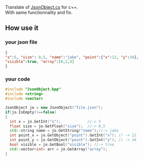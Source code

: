 Translate of [JsonObject.cs](https://github.com/oblerion/JsonObject.cs) for c++.<br>
With same functionnality and fix. 

## How use it

### your json file
```json
{
"x":5, "size": 0.5, "name":"jake", "point":{"x":12, "y":34}, 
"visible":true, "array":[0,2,4]
}
```
### your code
```cpp
#include "JsonObject.hpp"
#include <string>
#include <vector>

JsonObject jo = new JsonObject("file.json");
if(jo.IsEmpty()==false)
{
  int x = jo.GetInt("x");            //-> 5
  float size = jo.GetFloat("size");  //-> 0,5
  std::string name = jo.GetString("name");//-> jake
  int point_x = jo.GetObject("point").GetInt("x"); // -> 12
  int point_y = jo.GetObject("point").GetInt("y"); // -> 34
  bool visible = jo.GetBool("visible"); //-> true
  std::vector<int> arr = jo.GetArray("array");
}
```
